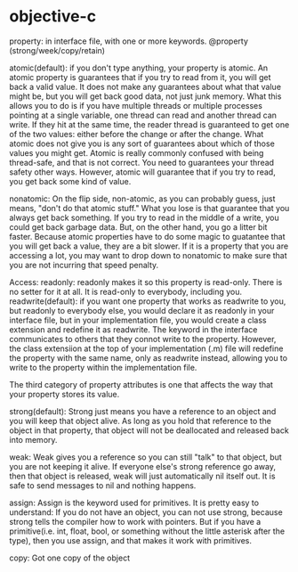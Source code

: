 # objective-c
property: in interface file, with one or more keywords.
@property (strong/week/copy/retain) 

atomic(default):  if you don't type anything, your property is atomic.
                  An atomic property is guarantees that if you try to read from it, you will get back a valid value.
                  It does not make any guarantees about what that value might be, but you will get back good data, not just junk memory.
                  What this allows you to do is if you have multiple threads or multiple processes pointing at a single variable, one thread can read and another thread can write.
                  If they hit at the same time, the reader thread is guaranteed to get one of the two values: either before the change or after the change.
                  What atomic does not give you is any sort of guarantees about which of those values you might get.
                  Atomic is really commonly confused with being thread-safe, and that is not correct.
                  You need to guarantees your thread safety other ways.
                  However, atomic will guarantee that if you try to read, you get back some kind of value.

nonatomic:        On the flip side, non-atomic, as you can probably guess, just means, "don't do that atomic stuff."
                  What you lose is that guarantee that you always get back something.
                  If you try to read in the middle of a write, you could get back garbage data.
                  But, on the other hand, you go a litter bit faster. Because atomic properties have to do some magic to guatantee that you will get back a value, they are a bit slower.
                  If it is a property that you are accessing a lot, you may want to drop down to nonatomic to make sure that you are not incurring that speed penalty.
                  
Access: readonly: readonly makes it so this property is read-only. There is no setter for it at all.
                  It is read-only to everybody, including you.
        readwrite(default): if you want one property that works as readwrite to you, but readonly to everybody else, you would declare it as readonly in your interface file,
                            but in your implementation file, you would create a class extension and redefine it as readwrite.
                            The keyword in the interface communicates to others that they connot write to the property.
                            However, the class extensiion at the top of your implementation (.m) file will redefine the property with the same name, only as readwrite instead, allowing you to write to the property within the implementation file.
                            
The third category of property attributes is one that affects the way that your property stores its value.

strong(default):  Strong just means you have a reference to an object and you will keep that object alive.
                  As long as you hold that reference to the object in that property, that object will not be deallocated and released back into memory.
                 
weak: Weak gives you a reference so you can still "talk" to that object, but you are not keeping it alive.
      If everyone else's strong reference go away, then that object is released, weak will just automatically nil itself out.
      It is safe to send messages to nil and nothing happens.
      
assign: Assign is the keyword used for primitives.
        It is pretty easy to understand: If you do not have an object, you can not use strong, because strong tells the compiler how to work with pointers.
        But if you have a primitive(i.e. int, float, bool, or something without the little asterisk after the type), then you use assign, and that makes it work with primitives.
        
copy: Got one copy of the object        
      
      
      
      
      
      
      
      
      
      
      
      

